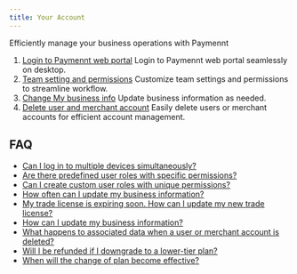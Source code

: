 ```yaml
---
title: Your Account
---
```


Efficiently manage your business operations with Paymennt

1. [Login to Paymennt web portal](1-desktop-login.md)
Login to Paymennt web portal seamlessly on desktop.
2. [Team setting and permissions](2-team-settings/index.md)
Customize team settings and permissions to streamline workflow.
3. [Change My business info](3-business-information.md)
Update business information as needed.
4. [Delete user and merchant account](4-app-and-user-settings/index.md)
Easily delete users or merchant accounts for efficient account management.

## FAQ

* [<ins>Can I log in to multiple devices simultaneously?</ins>](6-faq.md#can-i-log-in-to-multiple-devices-simultaneously)
* [<ins>Are there predefined user roles with specific permissions?</ins>](6-faq.md#are-there-predefined-user-roles-with-specific-permissions)
* [<ins>Can I create custom user roles with unique permissions?</ins>](6-faq.md#can-i-create-custom-user-roles-with-unique-permissions)
* [<ins>How often can I update my business information?</ins>](6-faq.md#how-often-can-i-update-my-business-information)
* [<ins>My trade license is expiring soon. How can I update my new trade license?</ins>](6-faq.md#my-trade-license-is-expiring-soon-how-can-i-update-my-new-trade-license)
* [<ins>How can I update my business information?</ins>](6-faq.md#how-can-i-update-my-business-information)
* [<ins>What happens to associated data when a user or merchant account is deleted?</ins>](6-faq.md#what-happens-to-associated-data-when-a-user-or-merchant-account-is-deleted)
* [<ins>Will I be refunded if I downgrade to a lower-tier plan?</ins>](6-faq.md#will-i-be-refunded-if-i-downgrade-to-a-lower-tier-plan)
* [<ins>When will the change of plan become effective?</ins>](6-faq.md#when-will-the-change-of-plan-become-effective)
